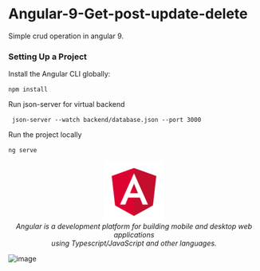 # Angular-9-Get-post-update-delete
Simple crud operation in angular 9. <br>

### Setting Up a Project

Install the Angular CLI globally:

```
npm install 
```
Run json-server for virtual backend 
```
 json-server --watch backend/database.json --port 3000
```
Run the project locally
```
ng serve
```
<p align="center">
  <img src="https://github.com/Prakashkhadka7/Angular-9-Get-post-update-delete/blob/master/src/assets/angular.png" alt="angular-logo" width="120px" height="120px"/>
  <br>
  <i>Angular is a development platform for building mobile and desktop web applications
    <br> using Typescript/JavaScript and other languages.</i>
  <br>
</p>

![image](https://user-images.githubusercontent.com/40162506/213759916-f924c9e9-245e-4d54-a24b-6604f0d7be46.png)
